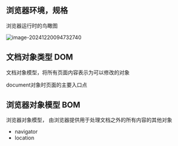 ## 浏览器环境，规格

浏览器运行时的鸟瞰图

![image-20241220094732740](C:/Users/27019/AppData/Roaming/Typora/typora-user-images/image-20241220094732740.png)

## 文档对象类型 DOM

文档对象模型，将所有页面内容表示为可以修改的对象

document对象时页面的主要入口点



## 浏览器对象模型 BOM

浏览器对象模型， 由浏览器提供用于处理文档之外的所有内容的其他对象

- navigator
- location